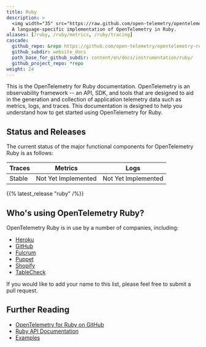 ```yaml
---
title: Ruby
description: >
  <img width="35" src="https://raw.github.com/open-telemetry/opentelemetry.io/main/iconography/32x32/Ruby_SDK.svg" alt="Ruby"></img>
  A language-specific implementation of OpenTelemetry in Ruby.
aliases: [/ruby, /ruby/metrics, /ruby/tracing]
cascade:
  github_repo: &repo https://github.com/open-telemetry/opentelemetry-ruby
  github_subdir: website_docs
  path_base_for_github_subdir: content/en/docs/instrumentation/ruby/
  github_project_repo: *repo
weight: 24
---
```


This is the OpenTelemetry for Ruby documentation. OpenTelemetry is an observability framework -- an API, SDK, and tools that are designed to aid in the generation and collection of application telemetry data such as metrics, logs, and traces.
This documentation is designed to help you understand how to get started using OpenTelemetry for Ruby.

## Status and Releases

The current status of the major functional components for OpenTelemetry Ruby is
as follows:

| Traces  | Metrics | Logs    |
| ------- | ------- | ------- |
| Stable | Not Yet Implemented | Not Yet Implemented |

{{% latest_release "ruby" /%}}

## Who's using OpenTelemetry Ruby?

OpenTelemetry Ruby is in use by a number of companies, including:

- [Heroku](https://heroku.com)
- [GitHub](https://github.com/)
- [Fulcrum](https://www.fulcrumapp.com/)
- [Puppet](https://puppet.com/)
- [Shopify](https://shopify.com)
- [TableCheck](https://www.tablecheck.com/)

If you would like to add your name to this list, please feel free to submit a pull request.

## Further Reading

- [OpenTelemetry for Ruby on GitHub][repository]
- [Ruby API Documentation][ruby-docs]
- [Examples][]

[repository]: https://github.com/open-telemetry/opentelemetry-ruby
[ruby-docs]: https://open-telemetry.github.io/opentelemetry-ruby/
[examples]: https://github.com/open-telemetry/opentelemetry-ruby/tree/main/examples
